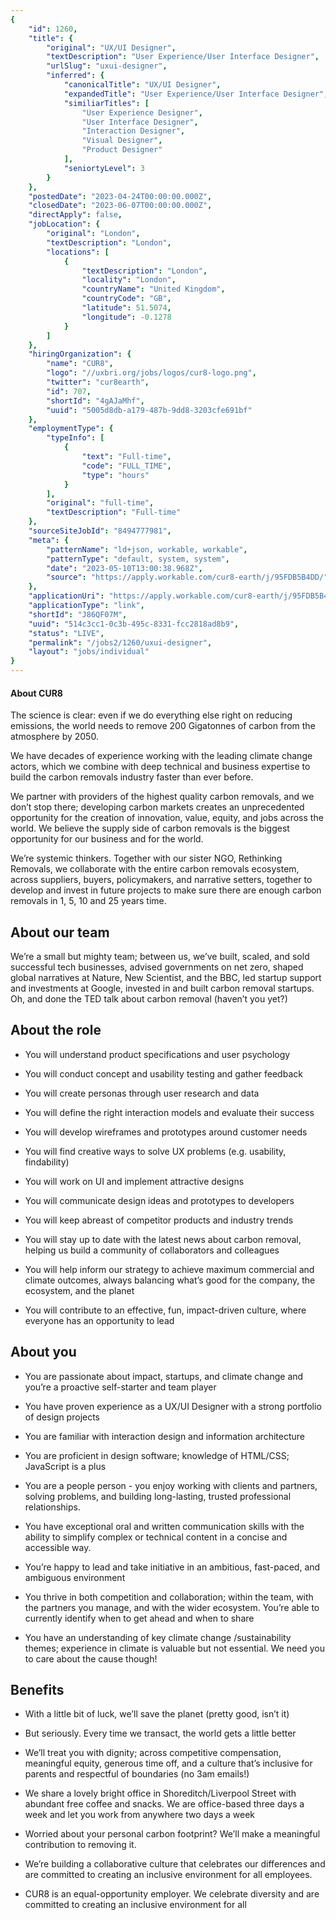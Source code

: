 ```yaml
---
{
	"id": 1260,
	"title": {
		"original": "UX/UI Designer",
		"textDescription": "User Experience/User Interface Designer",
		"urlSlug": "uxui-designer",
		"inferred": {
			"canonicalTitle": "UX/UI Designer",
			"expandedTitle": "User Experience/User Interface Designer",
			"similiarTitles": [
				"User Experience Designer",
				"User Interface Designer",
				"Interaction Designer",
				"Visual Designer",
				"Product Designer"
			],
			"seniortyLevel": 3
		}
	},
	"postedDate": "2023-04-24T00:00:00.000Z",
	"closedDate": "2023-06-07T00:00:00.000Z",
	"directApply": false,
	"jobLocation": {
		"original": "London",
		"textDescription": "London",
		"locations": [
			{
				"textDescription": "London",
				"locality": "London",
				"countryName": "United Kingdom",
				"countryCode": "GB",
				"latitude": 51.5074,
				"longitude": -0.1278
			}
		]
	},
	"hiringOrganization": {
		"name": "CUR8",
		"logo": "//uxbri.org/jobs/logos/cur8-logo.png",
		"twitter": "cur8earth",
		"id": 707,
		"shortId": "4gAJaMhf",
		"uuid": "5005d8db-a179-487b-9dd8-3203cfe691bf"
	},
	"employmentType": {
		"typeInfo": [
			{
				"text": "Full-time",
				"code": "FULL_TIME",
				"type": "hours"
			}
		],
		"original": "full-time",
		"textDescription": "Full-time"
	},
	"sourceSiteJobId": "8494777981",
	"meta": {
		"patternName": "ld+json, workable, workable",
		"patternType": "default, system, system",
		"date": "2023-05-10T13:00:38.968Z",
		"source": "https://apply.workable.com/cur8-earth/j/95FDB5B4DD/"
	},
	"applicationUri": "https://apply.workable.com/cur8-earth/j/95FDB5B4DD/apply/",
	"applicationType": "link",
	"shortId": "J86QF07M",
	"uuid": "514c3cc1-0c3b-495c-8331-fcc2818ad8b9",
	"status": "LIVE",
	"permalink": "/jobs2/1260/uxui-designer",
	"layout": "jobs/individual"
}
---
```

<h4><strong>About CUR8</strong></h4><p>The science is clear: even if we do everything else right on reducing emissions, the world needs to remove 200 Gigatonnes of carbon from the atmosphere by 2050.</p><p>We have decades of experience working with the leading climate change actors, which we combine with deep technical and business expertise to build the carbon removals industry faster than ever before.</p><p>We partner with providers of the highest quality carbon removals, and we don’t stop there; developing carbon markets creates an unprecedented opportunity for the creation of innovation, value, equity, and jobs across the world. We believe the supply side of carbon removals is the biggest opportunity for our business and for the world.</p><p>We’re systemic thinkers. Together with our sister NGO, Rethinking Removals, we collaborate with the entire carbon removals ecosystem, across suppliers, buyers, policymakers, and narrative setters, together to develop and invest in future projects to make sure there are enough carbon removals in 1, 5, 10 and 25 years time.</p><h2><strong>About our team</strong></h2><p>We’re a small but mighty team; between us, we’ve built, scaled, and sold successful tech businesses, advised governments on net zero, shaped global narratives at Nature, New Scientist, and the BBC, led startup support and investments at Google, invested in and built carbon removal startups. Oh, and done the TED talk about carbon removal (haven’t you yet?)</p><h2><strong>About the role</strong></h2><ul><li><p>You will understand product specifications and user psychology</p></li><li><p>You will conduct concept and usability testing and gather feedback</p></li><li><p>You will create personas through user research and data</p></li><li><p>You will define the right interaction models and evaluate their success</p></li><li><p>You will develop wireframes and prototypes around customer needs</p></li><li><p>You will find creative ways to solve UX problems (e.g. usability, findability)</p></li><li><p>You will work on UI and implement attractive designs</p></li><li><p>You will communicate design ideas and prototypes to developers</p></li><li><p>You will keep abreast of competitor products and industry trends</p></li><li><p>You will stay up to date with the latest news about carbon removal, helping us build a community of collaborators and colleagues</p></li><li><p>You will help inform our strategy to achieve maximum commercial and climate outcomes, always balancing what’s good for the company, the ecosystem, and the planet</p></li><li><p>You will contribute to an effective, fun, impact-driven culture, where everyone has an opportunity to lead</p></li></ul><h2><strong>About you</strong></h2><ul><li><p>You are passionate about impact, startups, and climate change and you’re a proactive self-starter and team player</p></li><li><p>You have proven experience as a UX/UI Designer with a strong portfolio of design projects</p></li><li><p>You are familiar with interaction design and information architecture</p></li><li><p>You are proficient in design software; knowledge of HTML/CSS; JavaScript is a plus</p></li><li><p>You are a people person - you enjoy working with clients and partners, solving problems, and building long-lasting, trusted professional relationships.</p></li><li><p>You have exceptional oral and written communication skills with the ability to simplify complex or technical content in a concise and accessible way.</p></li><li><p>You’re happy to lead and take initiative in an ambitious, fast-paced, and ambiguous environment</p></li><li><p>You thrive in both competition and collaboration; within the team, with the partners you manage, and with the wider ecosystem. You’re able to currently identify when to get ahead and when to share</p></li><li><p>You have an understanding of key climate change /sustainability themes; experience in climate is valuable but not essential. We need you to care about the cause though!</p></li></ul><h2><strong>Benefits</strong></h2><ul><li><p>With a little bit of luck, we’ll save the planet (pretty good, isn’t it)</p></li><li><p>But seriously. Every time we transact, the world gets a little better</p></li><li><p>We’ll treat you with dignity; across competitive compensation, meaningful equity, generous time off, and a culture that’s inclusive for parents and respectful of boundaries (no 3am emails!)</p></li><li><p>We share a lovely bright office in Shoreditch/Liverpool Street with abundant free coffee and snacks. We are office-based three days a week and let you work from anywhere two days a week</p></li><li><p>Worried about your personal carbon footprint? We’ll make a meaningful contribution to removing it.</p></li><li><p>We’re building a collaborative culture that celebrates our differences and are committed to creating an inclusive environment for all employees.</p></li><li><p>CUR8 is an equal-opportunity employer. We celebrate diversity and are committed to creating an inclusive environment for all</p></li></ul>
